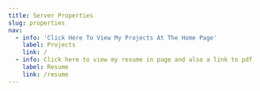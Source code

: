 ```yaml
---
title: Server Properties
slug: properties
nav:
  - info: 'Click Here To View My Projects At The Home Page'
    label: Projects
    link: /
  - info: Click here to view my resume in page and also a link to pdf
    label: Resume
    link: /resume
---
```

